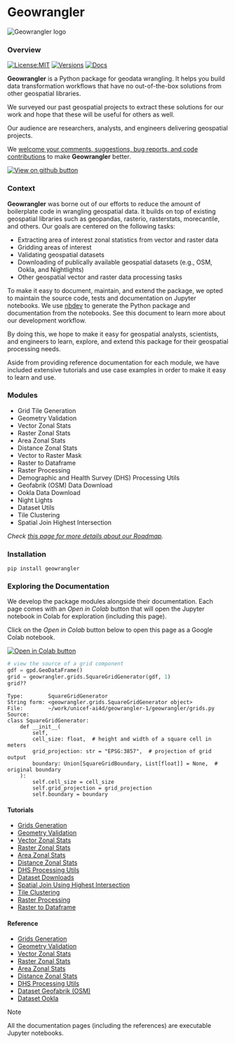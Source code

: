 # Geowrangler


<!-- WARNING: THIS FILE WAS AUTOGENERATED! DO NOT EDIT! -->

<img src="https://raw.githubusercontent.com/thinkingmachines/geowrangler/master/images/Geowrangler.svg" alt="Geowrangler logo" style="max-width: 245px;" />

### Overview

[![License:MIT](https://img.shields.io/github/license/thinkingmachines/geowrangler?style=flat-square.png)](https://github.com/thinkingmachines/geowrangler/blob/master/LICENSE)
[![Versions](https://img.shields.io/pypi/pyversions/geowrangler.svg?style=flat-square)](https://pypi.org/project/geowrangler/)
[![Docs](https://img.shields.io/badge/docs-passing-green?style=flat-square.png)](https://geowrangler.thinkingmachin.es)

**Geowrangler** is a Python package for geodata wrangling. It helps you
build data transformation workflows that have no out-of-the-box
solutions from other geospatial libraries.

We surveyed our past geospatial projects to extract these solutions for
our work and hope that these will be useful for others as well.

Our audience are researchers, analysts, and engineers delivering
geospatial projects.

We [welcome your comments, suggestions, bug reports, and code
contributions](https://github.com/thinkingmachines/geowrangler/discussions)
to make **Geowrangler** better.

[![](https://raw.githubusercontent.com/thinkingmachines/geowrangler/master/images/github.svg "View on github button")](https://github.com/thinkingmachines/geowrangler)

### Context

**Geowrangler** was borne out of our efforts to reduce the amount of
boilerplate code in wrangling geospatial data. It builds on top of
existing geospatial libraries such as geopandas, rasterio, rasterstats,
morecantile, and others. Our goals are centered on the following tasks:

- Extracting area of interest zonal statistics from vector and raster
  data
- Gridding areas of interest
- Validating geospatial datasets
- Downloading of publically available geospatial datasets (e.g., OSM,
  Ookla, and Nightlights)
- Other geospatial vector and raster data processing tasks

To make it easy to document, maintain, and extend the package, we opted
to maintain the source code, tests and documentation on Jupyter
notebooks. We use [nbdev](https://nbdev.fast.ai) to generate the Python
package and documentation from the notebooks. See this document to learn
more about our development workflow.

By doing this, we hope to make it easy for geospatial analysts,
scientists, and engineers to learn, explore, and extend this package for
their geospatial processing needs.

Aside from providing reference documentation for each module, we have
included extensive tutorials and use case examples in order to make it
easy to learn and use.

### Modules

- Grid Tile Generation
- Geometry Validation
- Vector Zonal Stats
- Raster Zonal Stats
- Area Zonal Stats
- Distance Zonal Stats
- Vector to Raster Mask
- Raster to Dataframe
- Raster Processing
- Demographic and Health Survey (DHS) Processing Utils
- Geofabrik (OSM) Data Download
- Ookla Data Download
- Night Lights
- Dataset Utils
- Tile Clustering
- Spatial Join Highest Intersection

*Check [this page for more details about our
Roadmap](https://github.com/orgs/thinkingmachines/projects/17).*

### Installation

    pip install geowrangler

### Exploring the Documentation

We develop the package modules alongside their documentation. Each page
comes with an *Open in Colab* button that will open the Jupyter notebook
in Colab for exploration (including this page).

Click on the *Open in Colab* button below to open this page as a Google
Colab notebook.

[![](https://colab.research.google.com/assets/colab-badge.svg "Open in Colab button")](https://colab.research.google.com/github/thinkingmachines/geowrangler/blob/master/notebooks/index.ipynb)

``` python
# view the source of a grid component
gdf = gpd.GeoDataFrame()
grid = geowrangler.grids.SquareGridGenerator(gdf, 1)
grid??
```

    Type:        SquareGridGenerator
    String form: <geowrangler.grids.SquareGridGenerator object>
    File:        ~/work/unicef-ai4d/geowrangler-1/geowrangler/grids.py
    Source:     
    class SquareGridGenerator:
        def __init__(
            self,
            cell_size: float,  # height and width of a square cell in meters
            grid_projection: str = "EPSG:3857",  # projection of grid output
            boundary: Union[SquareGridBoundary, List[float]] = None,  # original boundary
        ):
            self.cell_size = cell_size
            self.grid_projection = grid_projection
            self.boundary = boundary

#### Tutorials

- [Grids
  Generation](https://geowrangler.thinkingmachin.es/tutorial.grids.html)
- [Geometry
  Validation](https://geowrangler.thinkingmachin.es/tutorial.geometry_validation.html)
- [Vector Zonal
  Stats](https://geowrangler.thinkingmachin.es/tutorial.vector_zonal_stats.html)
- [Raster Zonal
  Stats](https://geowrangler.thinkingmachin.es/tutorial.raster_zonal_stats.html)
- [Area Zonal
  Stats](https://geowrangler.thinkingmachin.es/tutorial.area_zonal_stats.html)
- [Distance Zonal
  Stats](https://geowrangler.thinkingmachin.es/tutorial.distance_zonal_stats.html)
- [DHS Processing
  Utils](https://geowrangler.thinkingmachin.es/tutorial.dhs.html)
- [Dataset
  Downloads](https://geowrangler.thinkingmachin.es/tutorial.datasets.html)
- [Spatial Join Using Highest
  Intersection](https://geowrangler.thinkingmachin.es/tutorial.spatial_join_highest_intersection.html)
- [Tile
  Clustering](https://geowrangler.thinkingmachin.es/tutorial.tile_clustering.html)
- [Raster
  Processing](https://geowrangler.thinkingmachin.es/tutorial.raster_processing.html)
- [Raster to
  Dataframe](https://geowrangler.thinkingmachin.es/tutorial.raster_to_dataframe.html)

#### Reference

- [Grids Generation](https://geowrangler.thinkingmachin.es/grids.html)
- [Geometry
  Validation](https://geowrangler.thinkingmachin.es/validation.html)
- [Vector Zonal
  Stats](https://geowrangler.thinkingmachin.es/vector_zonal_stats.html)
- [Raster Zonal
  Stats](https://geowrangler.thinkingmachin.es/raster_zonal_stats.html)
- [Area Zonal
  Stats](https://geowrangler.thinkingmachin.es/area_zonal_stats.html)
- [Distance Zonal
  Stats](https://geowrangler.thinkingmachin.es/distance_zonal_stats.html)
- [DHS Processing Utils](https://geowrangler.thinkingmachin.es/dhs.html)
- [Dataset Geofabrik
  (OSM)](https://geowrangler.thinkingmachin.es/datasets_geofabrik.html)
- [Dataset
  Ookla](https://geowrangler.thinkingmachin.es/datasets_ookla.html)

> [!NOTE]
>
> All the documentation pages (including the references) are executable
> Jupyter notebooks.
